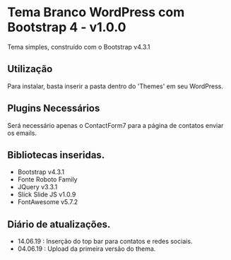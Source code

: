 # Tema Branco WordPress com Bootstrap 4 - v1.0.0

Tema simples, construído com o Bootstrap v4.3.1

## Utilização

Para instalar, basta inserir a pasta dentro do 'Themes' em seu WordPress.

## Plugins Necessários

Será necessário apenas o ContactForm7 para a página de contatos enviar os emails.

## Bibliotecas inseridas.
- Bootstrap v4.3.1
- Fonte Roboto Family
- JQuery v3.3.1
- Slick Slide JS v1.0.9
- FontAwesome v5.7.2

## Diário de atualizações.

- 14.06.19 : Inserção do top bar para contatos e redes sociais.
- 04.06.19 : Upload da primeira versão do thema.